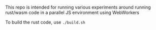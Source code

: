 This repo is intended for running various experiments around running rust/wasm code in a parallel JS environment using WebWorkers

To build the rust code, use ``./build.sh``
